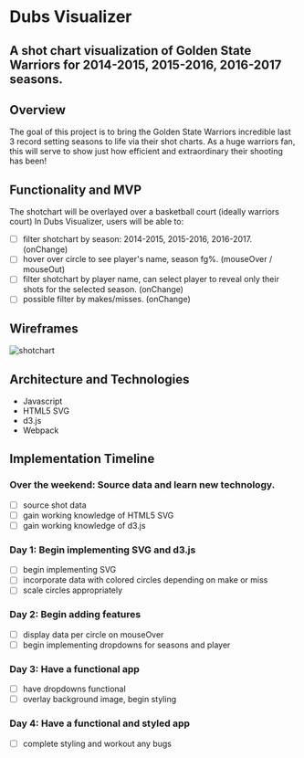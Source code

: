 # Dubs Visualizer
## A shot chart visualization of Golden State Warriors for 2014-2015, 2015-2016, 2016-2017 seasons.

## Overview
The goal of this project is to bring the Golden State Warriors incredible last 3 record setting seasons to life via their shot charts. As a huge warriors fan, this will serve to show just how efficient and extraordinary their shooting has been!

## Functionality and MVP
The shotchart will be overlayed over a basketball court (ideally warriors court)
In Dubs Visualizer, users will be able to:

- [ ] filter shotchart by season: 2014-2015, 2015-2016, 2016-2017. (onChange)
- [ ] hover over circle to see player's name, season fg%. (mouseOver / mouseOut)
- [ ] filter shotchart by player name, can select player to reveal only their shots for the selected season. (onChange)
- [ ] possible filter by makes/misses. (onChange)

## Wireframes
![shotchart](https://raw.githubusercontent.com/MikeSalisbury/dubs_visualizer/master/warriors_shotchart_wireframe.png)

## Architecture and Technologies
- Javascript
- HTML5 SVG
- d3.js
- Webpack

## Implementation Timeline

### Over the weekend: Source data and learn new technology.
- [ ] source shot data
- [ ] gain working knowledge of HTML5 SVG
- [ ] gain working knowledge of d3.js
### Day 1: Begin implementing SVG and d3.js
- [ ] begin implementing SVG
- [ ] incorporate data with colored circles depending on make or miss
- [ ] scale circles appropriately
### Day 2: Begin adding features
- [ ] display data per circle on mouseOver
- [ ] begin implementing dropdowns for seasons and player
### Day 3: Have a functional app
- [ ] have dropdowns functional
- [ ] overlay background image, begin styling
### Day 4: Have a functional and styled app
- [ ] complete styling and workout any bugs
